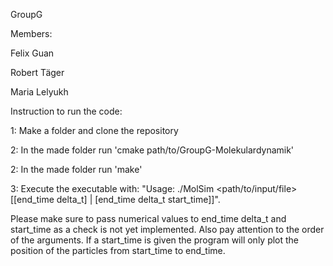 GroupG

Members:

Felix Guan

Robert Täger

Maria Lelyukh

Instruction to run the code:

1: Make a folder and clone the repository 

2: In the made folder run 'cmake path/to/GroupG-Molekulardynamik'

2: In the made folder run 'make'

3: Execute the executable with: "Usage: ./MolSim <path/to/input/file> [[end_time delta_t] | [end_time delta_t start_time]]".

Please make sure to pass numerical values to end_time delta_t and start_time as a check is not yet implemented. Also pay attention to the order of the arguments. If a start_time is given the program will only plot the position of the particles from start_time to end_time.
